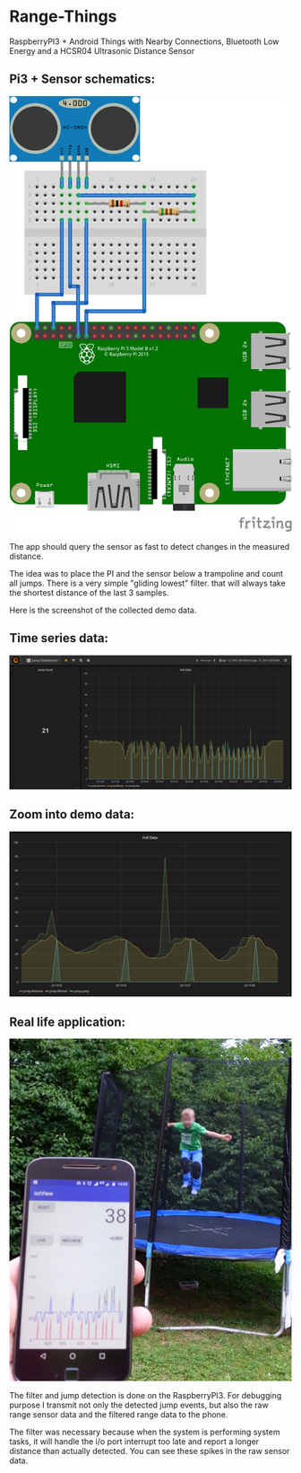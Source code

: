 # Range-Things
RaspberryPI3 + Android Things with 
Nearby Connections, Bluetooth Low Energy and a HCSR04 Ultrasonic Distance Sensor 

## Pi3 + Sensor schematics:
![Schematics](range-pi.png "Schematics")

The app should query the sensor as fast to detect changes in the measured distance.

The idea was to place the PI and the sensor below a trampoline and count all jumps.
There is a very simple "gliding lowest" filter. that will always take the shortest 
distance of the last 3 samples. 


Here is the screenshot of the collected demo data. 

## Time series data:
![TimeSeries](jumps.png "all data")


## Zoom into demo data:
![ZoomIn](zoom.png "zoom in data")


## Real life application:
![Jump](jump.png "in action")

The filter and jump detection is done on the RaspberryPI3. 
For debugging purpose I transmit not only the detected jump events, but also the 
raw range sensor data and the filtered range data to the phone.

The filter was necessary because when the system is performing system tasks, 
it will handle the i/o port interrupt too late and report a longer distance than actually detected. 
You can see these spikes in the raw sensor data. 

